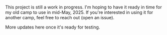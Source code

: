 This project is still a work in progress. I'm hoping to have it ready in time for my old camp to use in mid-May, 2025. If you're interested in using it for another camp, feel free to reach out (open an issue).

More updates here once it's ready for testing.
